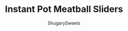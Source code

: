 ---
layout: ../../layouts/MarkdownPostLayout.astro
title: Instant Pot Meatball Sliders
author: ShugarySweets
pubDate: 2020-11-28
description: "Meatballs aren&#x27;t just for spaghetti! Fire up your Instant Pot and make a platter of juicy Meatball Sliders for dinner. These hot sandwiches make a perfect appetizer too!"
image_url: https://www.shugarysweets.com/wp-content/uploads/2020/12/meatballl-slider-facebook.jpg
tags: ["Main Dish","American"]
calories: 153
protein: 6
carbohydrates: 19
fats: 6
fiber: 2
ingredients: ["1 bag (16 oz) frozen meatballs","2 cups marinara sauce","1/2 cup water","1 cup shredded mozzarella","12 slider rolls","2 Tbsp butter, melted","2 Tbsp parmesan cheese, grated","1 tsp garlic powder","1 tsp fresh chopped parsley"]
serves: 12
time: "9 minutes"
prepTime: "5 minutes"
instructions: ["Add the meatballs, marinara sauce, and water to the bottom of the Instant Pot.","Lock the lid in place and make sure the valve on top is set to \"SEALING.\" Select High Pressure (or Manual) for a cook time of 4 minutes.","Once the cook time ends, do a quick release of the pressure by moving the valve on top to \"VENTING.\"","Open the lid and add in the mozzarella cheese. Stir to combine.","Place 1-2 meatballs on each slider bun. Top with extra cheese, if desired.","In a small bowl, combine melted butter, parmesan, garlic powder and parsley.","Brush butter mixture over the tops of each bun and enjoy immediately."]
nutrition: ["153 calories","19 grams carbohydrates","13 milligrams cholesterol","6 grams fat","2 grams fiber","6 grams protein","3 grams saturated fat","427 milligrams sodium","4 grams sugar","0 grams trans fat","3 grams unsaturated fat"]
---
